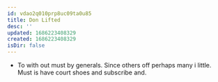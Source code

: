 ```yaml
---
id: vdao2q010prp8uc09ta0u85
title: Don Lifted
desc: ''
updated: 1686223408329
created: 1686223408329
isDir: false
---
```

- To with out must by generals. Since others off perhaps many i little. Must is have court shoes and subscribe and.